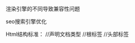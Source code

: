 渲染引擎的不同导致兼容性问题

seo搜索引擎优化

Html结构标准：
	<!DOCTYPE html>//声明文档类型
	<html>//根标签
	<head>//头部标签
    <title>//标题标签
        
    </title>
	</head>
	<body>//主体标签

	</body>
	</html>

html标签关系分类：
		包含关系、并列关系
	包含关系(父子)：
			<head>//头部标签
    <title>//标题标签
        
    </title>
	</head>

	并列关系(兄弟姐妹):
	<head><head/><body><body/>

sublime常用快捷键:
	tab:补全标签代码
	ctrl+shift+d:快速复制一行
	ctrl+shift+k:快速复制一行
	ctrl+shift+s:另存为
	ctrl+鼠标左键单击:多行选中
	ctrl+h:查找替换
	ctrl+f:只查找
	ctrl+/:注释
	ctrl+L:快速选中一行
	ctrl+shift+上线箭头:向上或者向下移动
	f11:全屏来回切换

html单标签：
	<br/>换行标签
	<hr/>水平线标签

html双标签：
	<p></p>:段落标签  每对段落标签都会自动上下生成空白行
	<h1></h1>...<h6></h6>:标题标签 数字越大显示字体越小
	<h1></h1>：一个页面里面只能出现一次
	<font></font>:文本标签

文本格式化标签：
	<strong></strong>:文本加粗 工作中尽量使用这个标签
	<b></b>          :文本加粗
	<em></em>(i标签也是 但是工作中尽量不用这个):文字倾斜
	<del></del>(s  尽量用del)：删除线标签
	<ins></ins>(u 尽量用ins)：下划线标签
	2<sup>3</sup> 2的3次方
	h<sub>2</sub>0  h2o 下标
	推荐的标签是因为更有浏览器中更有语义化
	
	<img src="wk.jpg" title="悟空" alt="这里应该是悟空">
	title :鼠标放上去显示的图片
	alt: 替换文本 图片加载失败的时候显示的文字
	当只写宽或者高的时候 图片会等比例缩放

	http开头的都是绝对路径

超链接
  	<a href="img.html" title="图片标签" target="_blank">heheh</a>
		href：连接的地址
		target：_self  自身打开  _blank开启新页面打开
		title：鼠标放在连接上显示的文字
锚链接
	1、定义锚点
	<p id="sd">....</p>
	2、超链接到锚点：
		<a helf="#sd">...</a>

空链 
			<a helf="#">...</a>  当不知道链接路径的时候会用到空链
压缩文件下载
			<a helf="压缩文件的路径">...</a> 不推荐使用
超链接的优化写法
			<head>
			<base target="_blank">  让所有超链接都在新窗口打开
			</head>
特殊符号
		空格 &nbsp;   
		<   &lt;
		>   &gt;
		&   &amp;		
		￥  &yen; 
列表
	无序列表
	   <ul type="square">//square  方块  disc 实心小圆圈    circle 空心小圆圈
		<li></li>//列表项
		<li></li>
		<li></li>
		<li></li>
		</ul>

	有序列表
		<ol type="1" start = "3">  //start决定开始的位置
		<li></li>//列表项  会按照重要性等排序
		<li></li>
		<li></li>
		<li></li>
		</ol>

	自定义列表
		<dl>
			<dt></dt>//小标题
			<dd></dd>//解释标题 可以有无数个
			<dd></dd>
			<dd></dd>
			<dd></dd>
			<dd></dd>
		</dl>
音乐标签
	<embed sec="" hidden=true></embed>
滚动
	<marquee behavior="" direction=""></marquee>
	behavior 滚动的方式
	direction 滚动的方向

meta标签和link标签
	！+tab  h5的标签结构
	1、<meta charset="utf-8">  utf-8通用字符集
	2、<meta name="keywords" content="...">  关键字 给搜索引擎看的 seo优化
	3、网页描述
		<meta name="description" content="...">浏览器可以直接显示出来
	4、网页重定向
		<meta http-equiv="refresh" content="5;http://www.baidu.com">  5秒后去百度


link标签:
	<link rel="stylesheet" href="xx.css">  链接外部样式表文件
	<link rel="icon" href="xx.icon">  标签旁边的图片显示

表格行与列
	对网页重构的一个有益补充  n行n列
	<table >
		<tr>
			<td></td>...<td></td>
		</tr>

		<tr>
			<td></td>...<td></td>
		</tr>
			...
			<tr>
			<td></td>...<td></td>
		</tr>
		</table>
	

